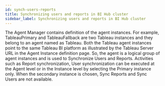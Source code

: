 ```yaml
---
id: synch-users-reports
title: Synchronizing users and reports in BI Hub cluster
sidebar_label: Synchronizing users and reports in BI Hub cluster
---
```


The Agent Manager contains definition of the agent instances. For example, TableauPrimary and TableauFallback are two Tableau instances and they belong to an agent named as Tableau. Both the Tableau agent instances point to the same Tableau BI platform as illustrated by the
Tableau Server URL in the Agent Instance definition page. So, the agent is a logical group of agent instances and is used to Synchronize Users and Reports. Activities such as Report synchronization, User synchronization can be executed at the Agent level or in the Instance
level by selecting the Primary instance only. When the secondary instance is chosen, Sync Reports and Sync Users are not available.
